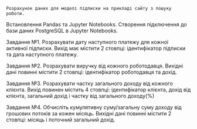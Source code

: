 
    Розрахунок даних для моделі підписки на прикладі сайту з пошуку роботи.


Встановлення Pandas та Jupyter Notebooks.
Створення підключення до бази даних PostgreSQL в Jupyter Notebooks.

Завдання №1.
Розрахувати дату наступного платежу для кожної активної підписки. Вихід має містити 2 стовпці: 
ідентифікатор підписки та дата наступного платежу. 

Завдання №2. 
Розрахувати виручку від кожного роботодавця. Вихідні дані повинні містити 2 стовпці:
ідентифікатор роботодавця та дохід.

Завдання №3. 
Розрахувати частку загального доходу від кожного клієнта. 
Вихід повинен містить 4 стовпці: ідентифікатор клієнта, дохід від клієнта, 
загальний дохід і частку від загального доходу(%)

Завдання №4. 
Обчисліть кумулятивну суму/загальну суму доходу від грошових потоків за кожен місяць. 
Вихідні дані повинні містити 2 стовпці: місяць і поточний загальний дохід.

